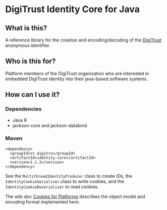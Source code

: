 # DigiTrust Identity Core for Java

## What is this?

A reference library for the creation and encoding/decoding of the [DigiTrust](http://www.digitru.st/) anonymous identifier.

## Who is this for?

Platform members of the DigiTrust organization who are interested in embedded DigiTrust identity into their java-based software systems.

## How can I use it?

### Dependencies

* Java 8
* jackson-core and jackson-databind

### Maven

```
<dependency>
  <groupId>st.digitru</groupId>
  <artifactId>identity-core</artifactId>
  <version>1.1.2</version>
</dependency>
```

See the `MultithreadIdentityProducer` class to create IDs, the `IdentityCookieSerializer` class to write cookies, and the `IdentityCookieDeserializer` to read cookies.

The wiki doc [Cookies for Platforms](https://github.com/digi-trust/dt-cdn/wiki/Cookies-for-Platforms) describes the object model and encoding format implemented here.
